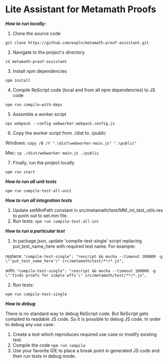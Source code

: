# Lite Assistant for Metamath Proofs

***How to run locally:***

1. Clone the source code

`git clone https://github.com/expln/metamath-proof-assistant.git`

2. Navigate to the project's directory

`cd metamath-proof-assistant`

3. Install npm dependencies

`npm install`

4. Compile ReScript code (local and from all npm dependencies) to JS code

`npm run compile-with-deps`

5. Assemble a worker script

`npx webpack --config webworker.webpack.config.js`

6. Copy the worker script from ./dist to ./public

Windows: `copy /B /Y ".\dist\webworker-main.js" ".\public"`

Mac: `cp ./dist/webworker-main.js ./public`

7. Finally, run the project locally

`npm run start`

***How to run all unit tests***

`npm run compile-test-all-unit`

***How to run all integration tests***

1. Update setMmPath constant in src/metamath/test/MM_int_test_utils.res to point out to set.mm file.
2. Run tests: 
`npm run compile-test-all-int`


***How to run a particular test***

1. In package.json, update 'compile-test-single' script replacing put_test_name_here with required test name. For example:

replace: `"compile-test-single": "rescript && mocha --timeout 100000 -g \"'put_test_name_here'\" src/metamath/test/**/*.js",`

with: `"compile-test-single": "rescript && mocha --timeout 100000 -g \"'finds proofs for simple wffs'\" src/metamath/test/**/*.js",`

2. Run tests:

`npm run compile-test-single`

***How to debug***

There is no standard way to debug ReScript code. But ReScript gets compiled to readable JS code. So it is possible to debug JS code. In order to debug any use case:
1. Create a test which reproduces required use case or modify existing test.
2. Compile the code `npm run compile`
3. Use your favorite IDE to place a break point in generated JS code and then run tests in debug mode.
